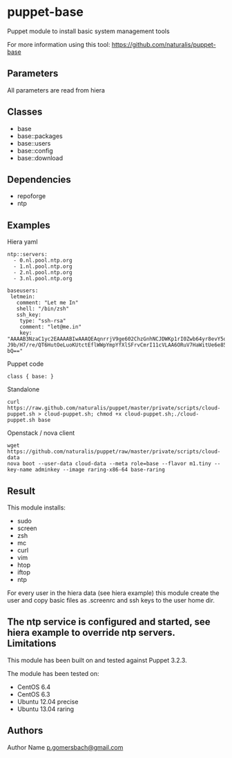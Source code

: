 puppet-base
===================

Puppet module to install basic system management tools

For more information using this tool: https://github.com/naturalis/puppet-base

Parameters
-------------
All parameters are read from hiera

Classes
-------------
- base
- base::packages
- base::users
- base::config
- base::download

Dependencies
-------------
- repoforge
- ntp

Examples
-------------
Hiera yaml
```
ntp::servers:
  - 0.nl.pool.ntp.org
  - 1.nl.pool.ntp.org
  - 2.nl.pool.ntp.org
  - 3.nl.pool.ntp.org

baseusers:
 letmein:
   comment: "Let me In"
   shell: "/bin/zsh"
   ssh_key:
    type: "ssh-rsa"
    comment: "let@me.in"
    key: "AAAAB3NzaC1yc2EAAAABIwAAAQEAqnrrjV9ge602ChzGnhNCJDWKp1rI0Zwb64yr8evY5ozINNzyHaWGwp20JRQbPmwhd3TQDPI3hQ48n8fTagCGKRUnim25A9Fmx25viXDA7VjmfmJvC11zZgP+7cGploLcU3aOKABOpNu38tOqcI2oUgy
J9b/H7/re/QT6HutOeLuoKUtctEflWWpYmpYfXlSFrvCmrI11cVLAA6ORuV7HaWitUe6e85bv+Wxu7RICUf4HNjZRJaZdDZkaR55Y+C147qc9VcCJuJFQbOjdhocxr9AJX0ECSeW5aooB3MOvefuCxXSlCgtQTczJhJiXUo97W+/SqzupB57Ju+jnK2Xw
bQ=="
```
Puppet code
```
class { base: }
```
Standalone
```
curl https://raw.github.com/naturalis/puppet/master/private/scripts/cloud-puppet.sh > cloud-puppet.sh; chmod +x cloud-puppet.sh;./cloud-puppet.sh base
```
Openstack / nova client
```
wget https://github.com/naturalis/puppet/raw/master/private/scripts/cloud-data
nova boot --user-data cloud-data --meta role=base --flavor m1.tiny --key-name adminkey --image raring-x86-64 base-raring
```
Result
-------------
This module installs:
- sudo
- screen
- zsh
- mc
- curl
- vim
- htop
- iftop
- ntp

For every user in the hiera data (see hiera example) this module create the user and copy basic files as .screenrc and ssh keys to the user home dir.

The ntp service is configured and started, see hiera example to override ntp servers.
Limitations
-------------
This module has been built on and tested against Puppet 3.2.3.

The module has been tested on:
- CentOS 6.4
- CentOS 6.3
- Ubuntu 12.04 precise
- Ubuntu 13.04 raring

Authors
-------------
Author Name <p.gomersbach@gmail.com>

